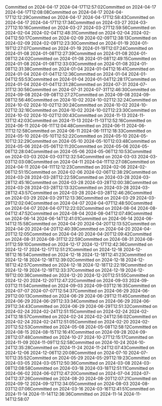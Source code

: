 Committed on 2024-04-17 2024-04-17T12:57:02Committed on 2024-04-17 2024-04-17T12:08:08Committed on 2024-04-17 2024-04-17T12:12:29Committed on 2024-04-17 2024-04-17T12:58:43Committed on 2024-04-17 2024-04-17T12:17:34Committed on 2024-03-27 2024-03-27T12:10:16Committed on 2024-03-27 2024-03-27T12:59:56Committed on 2024-02-04 2024-02-04T12:48:31Committed on 2024-02-04 2024-02-04T12:50:17Committed on 2024-02-09 2024-02-09T12:38:13Committed on 2024-02-09 2024-02-09T12:23:30Committed on 2024-01-19 2024-01-19T12:27:07Committed on 2024-01-19 2024-01-19T12:07:24Committed on 2024-01-08 2024-01-08T12:27:39Committed on 2024-01-08 2024-01-08T12:24:02Committed on 2024-01-08 2024-01-08T12:49:15Committed on 2024-01-08 2024-01-08T12:33:03Committed on 2024-01-08 2024-01-08T12:31:38Committed on 2024-01-04 2024-01-04T12:16:41Committed on 2024-01-04 2024-01-04T12:12:36Committed on 2024-01-04 2024-01-04T12:55:53Committed on 2024-01-04 2024-01-04T12:28:17Committed on 2024-01-04 2024-01-04T12:31:28Committed on 2024-07-31 2024-07-31T12:30:56Committed on 2024-07-31 2024-07-31T12:46:30Committed on 2024-09-08 2024-09-08T12:27:27Committed on 2024-09-08 2024-09-08T12:56:46Committed on 2024-10-02 2024-10-02T12:32:24Committed on 2024-10-02 2024-10-02T12:30:24Committed on 2024-10-02 2024-10-02T12:32:16Committed on 2024-10-02 2024-10-02T12:23:30Committed on 2024-10-02 2024-10-02T12:00:43Committed on 2024-11-13 2024-11-13T12:42:03Committed on 2024-11-13 2024-11-13T12:52:16Committed on 2024-06-11 2024-06-11T12:04:48Committed on 2024-06-11 2024-06-11T12:12:58Committed on 2024-06-11 2024-06-11T12:18:33Committed on 2024-05-10 2024-05-10T12:52:22Committed on 2024-05-10 2024-05-10T12:32:29Committed on 2024-05-10 2024-05-10T12:03:48Committed on 2024-05-06 2024-05-06T12:11:20Committed on 2024-05-06 2024-05-06T12:28:04Committed on 2024-05-06 2024-05-06T12:10:53Committed on 2024-03-03 2024-03-03T12:32:54Committed on 2024-03-03 2024-03-03T12:03:08Committed on 2024-04-11 2024-04-11T12:27:08Committed on 2024-04-11 2024-04-11T12:12:23Committed on 2024-02-06 2024-02-06T12:51:15Committed on 2024-02-06 2024-02-06T12:38:29Committed on 2024-03-28 2024-03-28T12:22:59Committed on 2024-03-28 2024-03-28T12:45:16Committed on 2024-03-28 2024-03-28T12:00:38Committed on 2024-03-28 2024-03-28T12:13:32Committed on 2024-03-28 2024-03-28T12:43:57Committed on 2024-03-28 2024-03-28T12:46:26Committed on 2024-03-29 2024-03-29T12:13:36Committed on 2024-03-29 2024-03-29T12:02:04Committed on 2024-04-07 2024-04-07T12:48:50Committed on 2024-04-07 2024-04-07T12:22:02Committed on 2024-08-04 2024-08-04T12:47:52Committed on 2024-08-04 2024-08-04T12:07:49Committed on 2024-06-14 2024-06-14T12:41:01Committed on 2024-06-14 2024-06-14T12:15:58Committed on 2024-04-20 2024-04-20T12:13:52Committed on 2024-04-20 2024-04-20T12:40:39Committed on 2024-04-20 2024-04-20T12:12:05Committed on 2024-04-20 2024-04-20T12:09:42Committed on 2024-08-31 2024-08-31T12:22:59Committed on 2024-08-31 2024-08-31T12:59:10Committed on 2024-12-17 2024-12-17T12:42:36Committed on 2024-12-17 2024-12-17T12:51:21Committed on 2024-12-18 2024-12-18T12:16:54Committed on 2024-12-18 2024-12-18T12:41:23Committed on 2024-12-18 2024-12-18T12:39:02Committed on 2024-12-18 2024-12-18T12:42:57Committed on 2024-12-18 2024-12-18T12:22:19Committed on 2024-12-19 2024-12-19T12:33:37Committed on 2024-12-19 2024-12-19T12:00:36Committed on 2024-12-20 2024-12-20T12:51:55Committed on 2024-12-20 2024-12-20T12:47:22Committed on 2024-09-03 2024-09-03T12:11:54Committed on 2024-09-03 2024-09-03T12:16:35Committed on 2024-07-07 2024-07-07T12:54:37Committed on 2024-06-29 2024-06-29T12:00:13Committed on 2024-06-29 2024-06-29T12:11:45Committed on 2024-06-29 2024-06-29T12:33:34Committed on 2024-06-29 2024-06-29T12:34:43Committed on 2024-06-29 2024-06-29T12:51:32Committed on 2024-02-24 2024-02-24T12:51:15Committed on 2024-02-24 2024-02-24T12:18:57Committed on 2024-02-24 2024-02-24T12:56:02Committed on 2024-02-24 2024-02-24T12:51:05Committed on 2024-02-20 2024-02-20T12:52:53Committed on 2024-05-08 2024-05-08T12:58:12Committed on 2024-08-15 2024-08-15T12:16:41Committed on 2024-09-28 2024-09-28T12:07:48Committed on 2024-10-27 2024-10-27T12:15:17Committed on 2024-11-09 2024-11-09T12:52:58Committed on 2024-10-24 2024-10-24T12:35:28Committed on 2024-11-24 2024-11-24T12:07:43Committed on 2024-12-06 2024-12-06T12:20:08Committed on 2024-07-10 2024-07-10T12:35:52Committed on 2024-05-29 2024-05-29T12:19:23Committed on 2024-03-05 2024-03-05T12:50:36Committed on 2024-03-08 2024-03-08T12:08:58Committed on 2024-03-18 2024-03-18T12:51:11Committed on 2024-06-02 2024-06-02T12:47:20Committed on 2024-07-04 2024-07-04T12:37:26Committed on 2024-08-20 2024-08-20T12:07:21Committed on 2024-09-12 2024-09-12T12:34:05Committed on 2024-08-03 2024-08-03T12:07:06Committed on 2024-03-16 2024-03-16T12:41:51Committed on 2024-11-14 2024-11-14T12:36:36Committed on 2024-11-14 2024-11-14T12:58:07